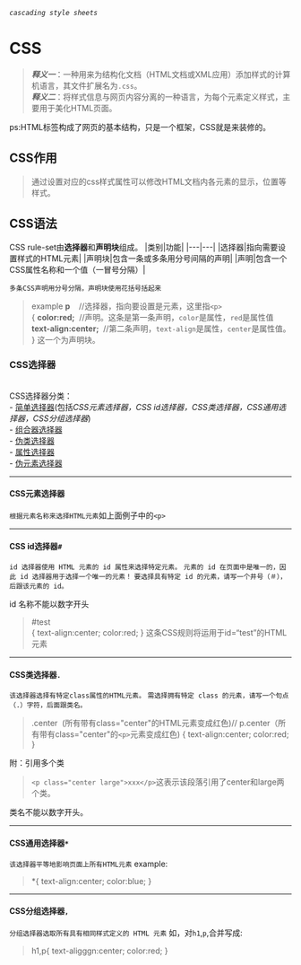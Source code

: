 *`cascading style sheets`*
# __CSS__ 
>*__释义一__*：一种用来为结构化文档（HTML文档或XML应用）添加样式的计算机语言，其文件扩展名为`.css`。<br>
>*__释义二__*：将样式信息与网页内容分离的一种语言，为每个元素定义样式，主要用于美化HTML页面。

ps:HTML标签构成了网页的基本结构，只是一个框架，CSS就是来装修的。
## __CSS作用__
>通过设置对应的css样式属性可以修改HTML文档内各元素的显示，位置等样式。

## __CSS语法__

CSS rule-set由**选择器**和**声明块**组成。
|类别|功能|
|---|---|
|选择器|指向需要设置样式的HTML元素|
|声明块|包含一条或多条用分号间隔的声明|
|声明|包含一个CSS属性名称和一个值（一冒号分隔）|


`多条CSS声明用分号分隔，声明块使用花括号括起来`
>example
__p__ &nbsp; &nbsp;//选择器，指向要设置是元素，这里指`<p>`<br>
{
    __color:red;__&nbsp;&nbsp;//声明。这条是第一条声明，`color`是属性，`red`是属性值<br>
    <b>text-align:center;</b>&nbsp;&nbsp;//第二条声明，`text-align`是属性，`center`是属性值。<br>
}
这一个为声明块。

### CSS选择器
<br>
CSS选择器分类：<br>
- <a href=https://www.w3school.com.cn/css/css_selectors.asp>简单选择器</a>(包括<i>CSS元素选择器，CSS id选择器，CSS类选择器，CSS通用选择器，CSS分组选择器</i>)<br>
- <a href=https://www.w3school.com.cn/css/css_combinators.asp>组合器选择器</a><br>
- <a href=https://www.w3school.com.cn/css/css_pseudo_classes.asp>伪类选择器</a><br>
- <a href=https://www.w3school.com.cn/css/css_attribute_selectors.asp> 属性选择器</a><br>
- <a href=https://www.w3school.com.cn/css/css_pseudo_elements.asp>伪元素选择器</a><br>
  
  ___
#### CSS元素选择器
`根据元素名称来选择HTML元素`如上面例子中的`<p>`
____
#### CSS id选择器`#`
`id 选择器使用 HTML 元素的 id 属性来选择特定元素。`
`元素的 id 在页面中是唯一的，因此 id 选择器用于选择一个唯一的元素！`
`要选择具有特定 id 的元素，请写一个井号（＃），后跟该元素的 id。`

id 名称不能以数字开头
>#test<br>
{
    text-align:center;
    color:red;
}
这条CSS规则将运用于id=“test”的HTML元素
____
#### CSS类选择器`.`
`该选择器选择有特定class属性的HTML元素。`
`需选择拥有特定 class 的元素，请写一个句点（.）字符，后面跟类名。`
>.center&nbsp;&nbsp;(所有带有class="center"的HTML元素变成红色)//&nbsp;p.center（所有带有class="center"的`<p>`元素变成红色)
{
    text-align:center;
    color:red;
}


附：引用多个类
>`<p class="center large">xxx</p>`这表示该段落引用了center和large两个类。

类名不能以数字开头。
____
#### CSS通用选择器`*`

`该选择器平等地影响页面上所有HTML元素`
example:
>*{
    text-align:center;
    color:blue;
}

____
#### CSS分组选择器`,`
`分组选择器选取所有具有相同样式定义的 HTML 元素`
如，对`h1`,`p`,合并写成:
>h1,p{
    text-aligggn:center;
    color:red;
}
